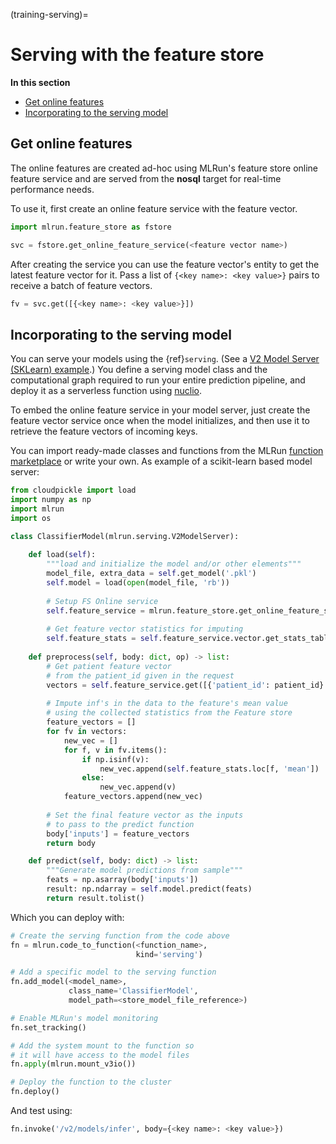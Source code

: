 (training-serving)=
# Serving with the feature store

**In this section**
- [Get online features](#get-online-features)
- [Incorporating to the serving model](#incorporating-to-the-serving-model)

## Get online features

The online features are created ad-hoc using MLRun's feature store online feature service and are served from the **nosql** target for real-time performance needs.

To use it, first create an online feature service with the feature vector.

```python
import mlrun.feature_store as fstore

svc = fstore.get_online_feature_service(<feature vector name>)
```

After creating the service you can use the feature vector's entity to get the latest feature vector for it.
Pass a list of `{<key name>: <key value>}` pairs to receive a batch of feature vectors.

```python
fv = svc.get([{<key name>: <key value>}])
```

## Incorporating to the serving model

You can serve your models using the {ref}`serving`. (See a [V2 Model Server (SKLearn) example](https://github.com/mlrun/functions/blob/master/v2_model_server/v2_model_server.ipynb).)
You define a serving model class and the computational graph required to run your entire prediction pipeline, and deploy it as a serverless function using [nuclio](https://github.com/nuclio/nuclio).

To embed the online feature service in your model server, just create the feature vector service once when the model initializes, and then use it to retrieve the feature vectors of incoming keys.

You can import ready-made classes and functions from the MLRun [function marketplace](https://github.com/mlrun/functions) or write your own.
As example of a scikit-learn based model server:
<!--- (taken from the [feature store demo](./end-to-end-demo/03-deploy-serving-model.html#define-model-class)) --->

```python
from cloudpickle import load
import numpy as np
import mlrun
import os

class ClassifierModel(mlrun.serving.V2ModelServer):
    
    def load(self):
        """load and initialize the model and/or other elements"""
        model_file, extra_data = self.get_model('.pkl')
        self.model = load(open(model_file, 'rb'))
        
        # Setup FS Online service
        self.feature_service = mlrun.feature_store.get_online_feature_service('patient-deterioration')
        
        # Get feature vector statistics for imputing
        self.feature_stats = self.feature_service.vector.get_stats_table()
        
    def preprocess(self, body: dict, op) -> list:
        # Get patient feature vector 
        # from the patient_id given in the request
        vectors = self.feature_service.get([{'patient_id': patient_id} for patient_id in body['inputs']])
        
        # Impute inf's in the data to the feature's mean value
        # using the collected statistics from the Feature store
        feature_vectors = []
        for fv in vectors:
            new_vec = []
            for f, v in fv.items():
                if np.isinf(v):
                    new_vec.append(self.feature_stats.loc[f, 'mean'])
                else:
                    new_vec.append(v)
            feature_vectors.append(new_vec)
            
        # Set the final feature vector as the inputs
        # to pass to the predict function
        body['inputs'] = feature_vectors
        return body

    def predict(self, body: dict) -> list:
        """Generate model predictions from sample"""
        feats = np.asarray(body['inputs'])
        result: np.ndarray = self.model.predict(feats)
        return result.tolist()
```

Which you can deploy with:

```python
# Create the serving function from the code above
fn = mlrun.code_to_function(<function_name>, 
                            kind='serving')

# Add a specific model to the serving function
fn.add_model(<model_name>, 
             class_name='ClassifierModel',
             model_path=<store_model_file_reference>)

# Enable MLRun's model monitoring
fn.set_tracking()

# Add the system mount to the function so
# it will have access to the model files
fn.apply(mlrun.mount_v3io())

# Deploy the function to the cluster
fn.deploy()
```

And test using:

```python
fn.invoke('/v2/models/infer', body={<key name>: <key value>})
```